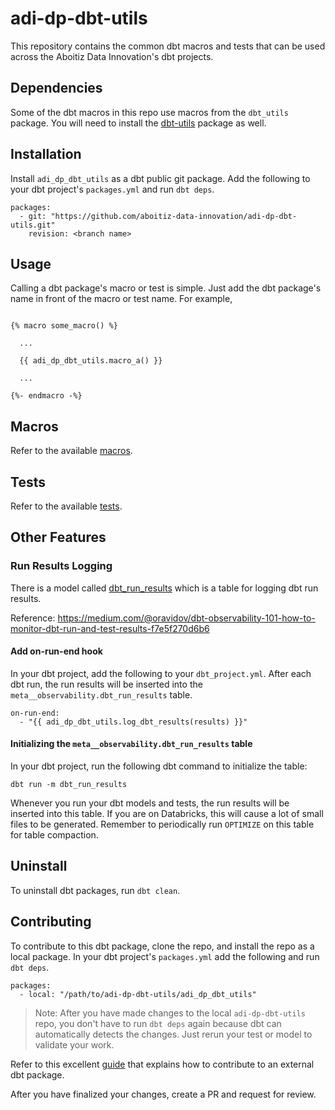 # adi-dp-dbt-utils

This repository contains the common dbt macros and tests that can be used across the Aboitiz Data Innovation's dbt projects. 

## Dependencies

Some of the dbt macros in this repo use macros from the `dbt_utils` package. You will need to install the [dbt-utils](https://github.com/dbt-labs/dbt-utils) package as well.

## Installation

Install `adi_dp_dbt_utils` as a dbt public git package. Add the following to your dbt project's `packages.yml` and run `dbt deps`.

```
packages:
  - git: "https://github.com/aboitiz-data-innovation/adi-dp-dbt-utils.git"
    revision: <branch name>
```

## Usage

Calling a dbt package's macro or test is simple. Just add the dbt package's name in front of the macro or test name. For example, 

```

{% macro some_macro() %}

  ...

  {{ adi_dp_dbt_utils.macro_a() }}

  ...

{%- endmacro -%}

```

## Macros

Refer to the available [macros](adi_dp_dbt_utils/macros).

## Tests

Refer to the available [tests](adi_dp_dbt_utils/tests).

## Other Features

### Run Results Logging

There is a model called [dbt_run_results](adi_dp_dbt_utils/models/meta/observability/dbt_run_results.sql) which is a table for logging dbt run results. 

Reference: https://medium.com/@oravidov/dbt-observability-101-how-to-monitor-dbt-run-and-test-results-f7e5f270d6b6

#### Add on-run-end hook

In your dbt project, add the following to your `dbt_project.yml`. After each dbt run, the run results will be inserted into the `meta__observability.dbt_run_results` table.

```
on-run-end:
  - "{{ adi_dp_dbt_utils.log_dbt_results(results) }}"
```

#### Initializing the `meta__observability.dbt_run_results` table

In your dbt project, run the following dbt command to initialize the table:

```
dbt run -m dbt_run_results
```

Whenever you run your dbt models and tests, the run results will be inserted into this table. If you are on Databricks, this will cause a lot of small files to be generated. Remember to periodically run `OPTIMIZE` on this table for table compaction.

## Uninstall

To uninstall dbt packages, run `dbt clean`.

## Contributing

To contribute to this dbt package, clone the repo, and install the repo as a local package. In your dbt project's `packages.yml` add the following and run `dbt deps`.

```
packages:
  - local: "/path/to/adi-dp-dbt-utils/adi_dp_dbt_utils"
```

> Note: After you have made changes to the local `adi-dp-dbt-utils` repo, you don't have to run `dbt deps` again because dbt can automatically detects the changes. Just rerun your test or model to validate your work.

Refer to this excellent [guide](https://discourse.getdbt.com/t/contributing-to-an-external-dbt-package/657) that explains how to contribute to an external dbt package.

After you have finalized your changes, create a PR and request for review.
